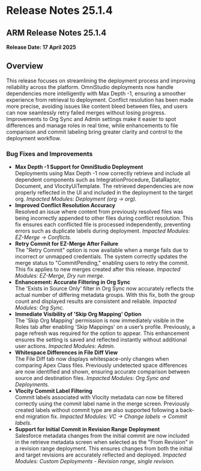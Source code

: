 # Release Notes 25.1.4

## ARM Release Notes 25.1.4

**Release Date: 17 April 2025**

## Overview <a href="#overview" id="overview"></a>

This release focuses on streamlining the deployment process and improving reliability across the platform. OmniStudio deployments now handle dependencies more intelligently with Max Depth -1, ensuring a smoother experience from retrieval to deployment. Conflict resolution has been made more precise, avoiding issues like content bleed between files, and users can now seamlessly retry failed merges without losing progress. Improvements to Org Sync and Admin settings make it easier to spot differences and manage roles in real time, while enhancements to file comparison and commit labeling bring greater clarity and control to the deployment workflow.

### **Bug Fixes and Improvements** <a href="#bug-fixes-and-improvements" id="bug-fixes-and-improvements"></a>

* **Max Depth -1 Support for OmniStudio Deployment**\
  Deployments using Max Depth -1 now correctly retrieve and include all dependent components such as IntegrationProcedure, DataRaptor, Document, and VlocityUiTemplate. The retrieved dependencies are now properly reflected in the UI and included in the deployment to the target org. _Impacted Modules: Deployment (org → org)._&#x20;
* **Improved Conflict Resolution Accuracy**\
  Resolved an issue where content from previously resolved files was being incorrectly appended to other files during conflict resolution. This fix ensures each conflicted file is processed independently, preventing errors such as duplicate labels during deployment. _Impacted Modules: EZ-Merge → Conflicts._&#x20;
* **Retry Commit for EZ-Merge After Failure**\
  The "Retry Commit" option is now available when a merge fails due to incorrect or unmapped credentials. The system correctly updates the merge status to "CommitPending," enabling users to retry the commit. This fix applies to new merges created after this release. _Impacted Modules: EZ-Merge, Dry run merge._&#x20;
* **Enhancement: Accurate Filtering in Org Sync**\
  The 'Exists in Source Only' filter in Org Sync now accurately reflects the actual number of differing metadata groups. With this fix, both the group count and displayed results are consistent and reliable. _Impacted Modules: Org Sync._&#x20;
* **Immediate Visibility of 'Skip Org Mapping' Option**\
  The 'Skip Org Mapping' permission is now immediately visible in the Roles tab after enabling 'Skip Mappings' on a user’s profile. Previously, a page refresh was required for the option to appear. This enhancement ensures the setting is saved and reflected instantly without additional user actions. _Impacted Modules: Admin._&#x20;
* **Whitespace Differences in File Diff View**\
  The File Diff tab now displays whitespace-only changes when comparing Apex Class files. Previously undetected space differences are now identified and shown, ensuring accurate comparison between source and destination files. _Impacted Modules: Org Sync and Deployments._
* **Vlocity Commit Label Filtering**\
  Commit labels associated with Vlocity metadata can now be filtered correctly using the commit label name in the merge screen. Previously created labels without commit type are also supported following a back-end migration fix. _Impacted Modules: VC → Change labels → Commit labels._
* **Support for Initial Commit in Revision Range Deployment**\
  Salesforce metadata changes from the initial commit are now included in the retrieve metadata screen when selected as the "From Revision" in a revision range deployment. This ensures changes from both the initial and target revisions are accurately reflected and deployed. _Impacted Modules: Custom Deployments - Revision range, single revision._
